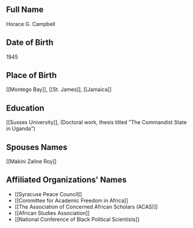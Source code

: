 ## Full Name
Horace G. Campbell

## Date of Birth
1945

## Place of Birth
[[Montego Bay]], [[St. James]], [[Jamaica]]

## Education
[[Sussex University]], (Doctoral work, thesis titled "The Commandist State in Uganda")

## Spouses Names
[[Makini Zaline Roy]]

## Affiliated Organizations' Names
- [[Syracuse Peace Council]]
- [[Committee for Academic Freedom in Africa]]
- [[The Association of Concerned African Scholars (ACAS)]]
- [[African Studies Association]]
- [[National Conference of Black Political Scientists]]

